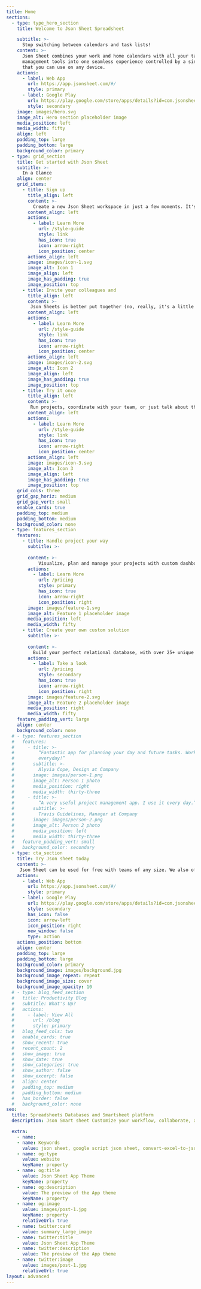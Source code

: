 ```yaml
---
title: Home
sections:
  - type: type_hero_section
    title: Welcome to Json Sheet Spreadsheet 

    subtitle: >-
      Stop switching between calendars and task lists!
    content: >-
      Json Sheet combines your work and home calendars with all your task
      management tools into one seamless experience controlled by a single app
      that you can use on any device.
    actions:
      - label: Web App
        url: https://app.jsonsheet.com/#/
        style: primary
      - label: Google Play
        url: https://play.google.com/store/apps/details?id=com.jsonsheetapp
        style: secondary
    image: images/hero.svg
    image_alt: Hero section placeholder image
    media_position: left
    media_width: fifty
    align: left
    padding_top: large
    padding_bottom: large
    background_color: primary
  - type: grid_section
    title: Get started with Json Sheet
    subtitle: >-
      In a Glance
    align: center
    grid_items:
      - title: Sign up
        title_align: left
        content: >-
          Create a new Json Sheet workspace in just a few moments. It's free to try for teams of any size.
        content_align: left
        actions:
          - label: Learn More
            url: /style-guide
            style: link
            has_icon: true
            icon: arrow-right
            icon_position: center
        actions_align: left
        image: images/icon-1.svg
        image_alt: Icon 1
        image_align: left
        image_has_padding: true
        image_position: top
      - title: Invite your colleagues and
        title_align: left
        content: >-
         Json Sheets is better put together (no, really, it's a little uncool for you), and it's easier to invite your team.
        content_align: left
        actions:
          - label: Learn More
            url: /style-guide
            style: link
            has_icon: true
            icon: arrow-right
            icon_position: center
        actions_align: left
        image: images/icon-2.svg
        image_alt: Icon 2
        image_align: left
        image_has_padding: true
        image_position: top
      - title: Try it once
        title_align: left
        content: >-
         Run projects, coordinate with your team, or just talk about things. Slack is a blank canvas for teamwork.
        content_align: left
        actions:
          - label: Learn More
            url: /style-guide
            style: link
            has_icon: true
            icon: arrow-right
            icon_position: center
        actions_align: left
        image: images/icon-3.svg
        image_alt: Icon 3
        image_align: left
        image_has_padding: true
        image_position: top
    grid_cols: three
    grid_gap_horiz: medium
    grid_gap_vert: small
    enable_cards: true
    padding_top: medium
    padding_bottom: medium
    background_color: none
  - type: features_section
    features:
      - title: Handle project your way
        subtitle: >-
          
        content: >-
            Visualize, plan and manage your projects with custom dashboards. Stay on top of progress, timelines and budgets by keeping every team member in the loop.
        actions:
          - label: Learn More
            url: /pricing
            style: primary
            has_icon: true
            icon: arrow-right
            icon_position: right
        image: images/feature-1.svg
        image_alt: Feature 1 placeholder image
        media_position: left
        media_width: fifty
      - title: Create your own custom solution
        subtitle: >-
          
        content: >-
          Build your perfect relational database, with over 25+ unique column data types. Develop it into a powerful custom solution with ever-increasing capabilities for your team or business. You are the pilot of this ship!
        actions:
          - label: Take a look
            url: /pricing
            style: secondary
            has_icon: true
            icon: arrow-right
            icon_position: right
        image: images/feature-2.svg
        image_alt: Feature 2 placeholder image
        media_position: right
        media_width: fifty
    feature_padding_vert: large
    align: center
    background_color: none
  # - type: features_section
  #   features:
  #     - title: >-
  #         “Fantastic app for planning your day and future tasks. Works perfectly
  #         everyday!”
  #       subtitle: >-
  #         Alyvia Cope, Design at Company
  #       image: images/person-1.png
  #       image_alt: Person 1 photo
  #       media_position: right
  #       media_width: thirty-three
  #     - title: >-
  #         “A very useful project management app. I use it every day.”
  #       subtitle: >-
  #         Travis Guidelines, Manager at Company
  #       image: images/person-2.png
  #       image_alt: Person 2 photo
  #       media_position: left
  #       media_width: thirty-three
  #   feature_padding_vert: small
  #   background_color: secondary
  - type: cta_section
    title: Try Json sheet today
    content: >-
     Json Sheet can be used for free with teams of any size. We also offer paid plans with additional features, storage and automation.
    actions:
      - label: Web App
        url: https://app.jsonsheet.com/#/
        style: primary
      - label: Google Play
        url: https://play.google.com/store/apps/details?id=com.jsonsheetapp
        style: secondary
        has_icon: false
        icon: arrow-left
        icon_position: right
        new_window: false
        type: action
    actions_position: bottom
    align: center
    padding_top: large
    padding_bottom: large
    background_color: primary
    background_image: images/background.jpg
    background_image_repeat: repeat
    background_image_size: cover
    background_image_opacity: 10
  # - type: blog_feed_section
  #   title: Productivity Blog
  #   subtitle: What's Up?
  #   actions:
  #     - label: View All
  #       url: /blog
  #       style: primary
  #   blog_feed_cols: two
  #   enable_cards: true
  #   show_recent: true
  #   recent_count: 2
  #   show_image: true
  #   show_date: true
  #   show_categories: true
  #   show_author: false
  #   show_excerpt: false
  #   align: center
  #   padding_top: medium
  #   padding_bottom: medium
  #   has_border: false
  #   background_color: none
seo:
  title: Spreadsheets Databases and Smartsheet platform
  description: Json Smart sheet Customize your workflow, collaborate, and achieve ambitious outcomes.  Maintain visibility & keep distributed teams connected.

  extra:
    - name:
    - name: Keywords
      value: json sheet, google script json sheet, convert-excel-to-json sheet, json sheetjs,json cheat sheet, google sheet to json, sheets json api, google sheet json api, json sheet builder, json cheat sheet pdf, json to sheet custom header, json schema cheat sheet, jsonpath cheat sheet, google sheet to json, json to google sheets	
    - name: og:type
      value: website
      keyName: property
    - name: og:title
      value: Json Sheet App Theme
      keyName: property
    - name: og:description
      value: The preview of the App theme
      keyName: property
    - name: og:image
      value: images/post-1.jpg
      keyName: property
      relativeUrl: true
    - name: twitter:card
      value: summary_large_image
    - name: twitter:title
      value: Json Sheet App Theme
    - name: twitter:description
      value: The preview of the App theme
    - name: twitter:image
      value: images/post-1.jpg
      relativeUrl: true
layout: advanced
---
```

